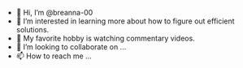 - 👋 Hi, I’m @breanna-00
- 👀 I’m interested in learning more about how to figure out efficient solutions.
- 🌱 My favorite hobby is watching commentary videos. 
- 💞️ I’m looking to collaborate on ...
- 📫 How to reach me ...

<!---
breanna-00/breanna-00 is a ✨ special ✨ repository because its `README.md` (this file) appears on your GitHub profile.
You can click the Preview link to take a look at your changes.
--->
